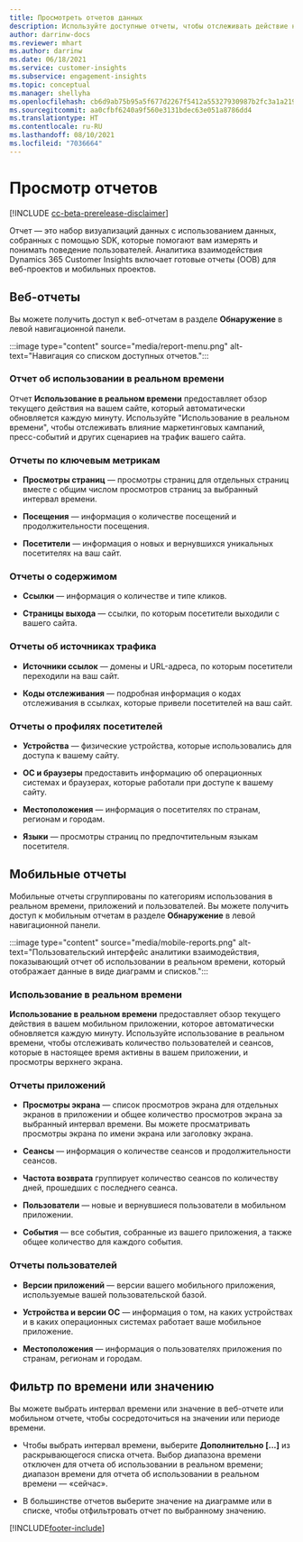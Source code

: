 ```yaml
---
title: Просмотреть отчетов данных
description: Используйте доступные отчеты, чтобы отслеживать действие на вашем сайте в режиме реального времени.
author: darrinw-docs
ms.reviewer: mhart
ms.author: darrinw
ms.date: 06/18/2021
ms.service: customer-insights
ms.subservice: engagement-insights
ms.topic: conceptual
ms.manager: shellyha
ms.openlocfilehash: cb6d9ab75b95a5f677d2267f5412a55327930987b2fc3a1a21958633a8116bd2
ms.sourcegitcommit: aa0cfbf6240a9f560e3131bdec63e051a8786dd4
ms.translationtype: HT
ms.contentlocale: ru-RU
ms.lasthandoff: 08/10/2021
ms.locfileid: "7036664"
---
```

# <a name="view-reports"></a>Просмотр отчетов

[!INCLUDE [cc-beta-prerelease-disclaimer](includes/cc-beta-prerelease-disclaimer.md)]

Отчет — это набор визуализаций данных с использованием данных, собранных с помощью SDK, которые помогают вам измерять и понимать поведение пользователей. Аналитика взаимодействия Dynamics 365 Customer Insights включает готовые отчеты (OOB) для веб-проектов и мобильных проектов.  

## <a name="web-reports"></a>Веб-отчеты

Вы можете получить доступ к веб-отчетам в разделе **Обнаружение** в левой навигационной панели.

:::image type="content" source="media/report-menu.png" alt-text="Навигация со списком доступных отчетов.":::

### <a name="real-time-usage-report"></a>Отчет об использовании в реальном времени

Отчет **Использование в реальном времени** предоставляет обзор текущего действия на вашем сайте, который автоматически обновляется каждую минуту. Используйте "Использование в реальном времени", чтобы отслеживать влияние маркетинговых кампаний, пресс-событий и других сценариев на трафик вашего сайта.

### <a name="key-metrics-reports"></a>Отчеты по ключевым метрикам

- **Просмотры страниц** — просмотры страниц для отдельных страниц вместе с общим числом просмотров страниц за выбранный интервал времени.

- **Посещения** — информация о количестве посещений и продолжительности посещения.

- **Посетители** — информация о новых и вернувшихся уникальных посетителях на ваш сайт.

### <a name="content-reports"></a>Отчеты о содержимом

- **Ссылки** — информация о количестве и типе кликов.

- **Страницы выхода** — ссылки, по которым посетители выходили с вашего сайта.

### <a name="traffic-sources-reports"></a>Отчеты об источниках трафика

- **Источники ссылок** — домены и URL-адреса, по которым посетители переходили на ваш сайт.

- **Коды отслеживания** — подробная информация о кодах отслеживания в ссылках, которые привели посетителей на ваш сайт.

### <a name="visitor-profiles-reports"></a>Отчеты о профилях посетителей

- **Устройства** — физические устройства, которые использовались для доступа к вашему сайту.

- **ОС и браузеры** предоставить информацию об операционных системах и браузерах, которые работали при доступе к вашему сайту.

- **Местоположения** — информация о посетителях по странам, регионам и городам.

- **Языки** — просмотры страниц по предпочтительным языкам посетителя.

## <a name="mobile-reports"></a>Мобильные отчеты

Мобильные отчеты сгруппированы по категориям использования в реальном времени, приложений и пользователей. Вы можете получить доступ к мобильным отчетам в разделе **Обнаружение** в левой навигационной панели.   

:::image type="content" source="media/mobile-reports.png" alt-text="Пользовательский интерфейс аналитики взаимодействия, показывающий отчет об использовании в реальном времени, который отображает данные в виде диаграмм и списков.":::   

### <a name="real-time-usage"></a>Использование в реальном времени

**Использование в реальном времени** предоставляет обзор текущего действия в вашем мобильном приложении, которое автоматически обновляется каждую минуту. Используйте использование в реальном времени, чтобы отслеживать количество пользователей и сеансов, которые в настоящее время активны в вашем приложении, и просмотры верхнего экрана.

### <a name="app-reports"></a>Отчеты приложений

- **Просмотры экрана** — список просмотров экрана для отдельных экранов в приложении и общее количество просмотров экрана за выбранный интервал времени. Вы можете просматривать просмотры экрана по имени экрана или заголовку экрана.

- **Сеансы** — информация о количестве сеансов и продолжительности сеансов.

- **Частота возврата** группирует количество сеансов по количеству дней, прошедших с последнего сеанса.

- **Пользователи** — новые и вернувшиеся пользователи в мобильном приложении.

- **События** — все события, собранные из вашего приложения, а также общее количество для каждого события.

### <a name="user-reports"></a>Отчеты пользователей

- **Версии приложений** — версии вашего мобильного приложения, используемые вашей пользовательской базой.

- **Устройства и версии ОС** — информация о том, на каких устройствах и в каких операционных системах работает ваше мобильное приложение.

- **Местоположения** — информация о пользователях приложения по странам, регионам и городам.

## <a name="filter-by-time-or-value"></a>Фильтр по времени или значению

Вы можете выбрать интервал времени или значение в веб-отчете или мобильном отчете, чтобы сосредоточиться на значении или периоде времени. 

- Чтобы выбрать интервал времени, выберите **Дополнительно [...]** из раскрывающегося списка отчета. Выбор диапазона времени отключен для отчета об использовании в реальном времени; диапазон времени для отчета об использовании в реальном времени — «сейчас».

- В большинстве отчетов выберите значение на диаграмме или в списке, чтобы отфильтровать отчет по выбранному значению.

[!INCLUDE[footer-include](../includes/footer-banner.md)]